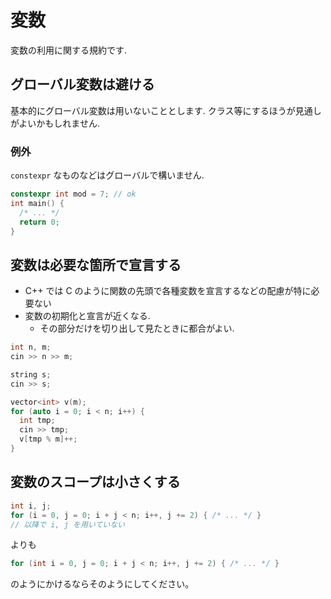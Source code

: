 # 変数

変数の利用に関する規約です.

## グローバル変数は避ける

基本的にグローバル変数は用いないこととします. クラス等にするほうが見通しがよいかもしれません.

### 例外

`constexpr` なものなどはグローバルで構いません.

```c++
constexpr int mod = 7; // ok
int main() {
  /* ... */
  return 0;
}
```

## 変数は必要な箇所で宣言する

- C++ では C のように関数の先頭で各種変数を宣言するなどの配慮が特に必要ない
- 変数の初期化と宣言が近くなる.
  - その部分だけを切り出して見たときに都合がよい.

```c++
int n, m;
cin >> n >> m;

string s;
cin >> s;

vector<int> v(m);
for (auto i = 0; i < n; i++) {
  int tmp;
  cin >> tmp;
  v[tmp % m]++;
}
```

## 変数のスコープは小さくする

```c++
int i, j;
for (i = 0, j = 0; i + j < n; i++, j += 2) { /* ... */ }
// 以降で i, j を用いていない
```

よりも

```c++
for (int i = 0, j = 0; i + j < n; i++, j += 2) { /* ... */ }
```

のようにかけるならそのようにしてください。
